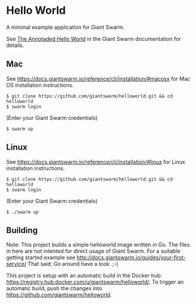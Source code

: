 # Hello World

A minimal example application for Giant Swarm.

See [The Annotaded Hello World](http://docs.giantswarm.io/guides/annotated-helloworld/) in the Giant Swarm documentation for details.

## Mac

See https://docs.giantswarm.io/reference/cli/installation/#macosx for Mac OS installation instructions.

```
$ git clone https://github.com/giantswarm/helloworld.git && cd helloworld
$ swarm login
```

(Enter your Giant Swarm credentials)

```
$ swarm up
```

## Linux

See https://docs.giantswarm.io/reference/cli/installation/#linux for Linux installation instructions.

```
$ git clone https://github.com/giantswarm/helloworld.git && cd helloworld
$ swarm login
```

(Enter your Giant Swarm credentials)

```
$ ./swarm up
```

## Building

Note: This project builds a simple helloworld image written in Go. The files in here are not intented for direct usage of Giant Swarm. For a suitable getting started example see http://docs.giantswarm.io/guides/your-first-service/ That said: Go around have a look. ;-)

This project is setup with an automatic build in the Docker hub: https://registry.hub.docker.com/u/giantswarm/helloworld/. To trigger an automatic build, push the changes into https://github.com/giantswarm/helloworld.
